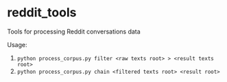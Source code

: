 # reddit_tools
Tools for processing Reddit conversations data

Usage:

1. `python process_corpus.py filter <raw texts root> > <result texts root>`
2. `python process_corpus.py chain <filtered texts root> <result root>`
